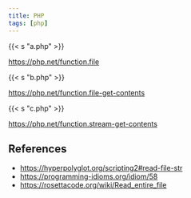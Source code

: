```yaml
---
title: PHP
tags: [php]
---
```


{{< s "a.php" >}}

<https://php.net/function.file>

{{< s "b.php" >}}

<https://php.net/function.file-get-contents>

{{< s "c.php" >}}

<https://php.net/function.stream-get-contents>

## References

- <https://hyperpolyglot.org/scripting2#read-file-str>
- <https://programming-idioms.org/idiom/58>
- <https://rosettacode.org/wiki/Read_entire_file>
